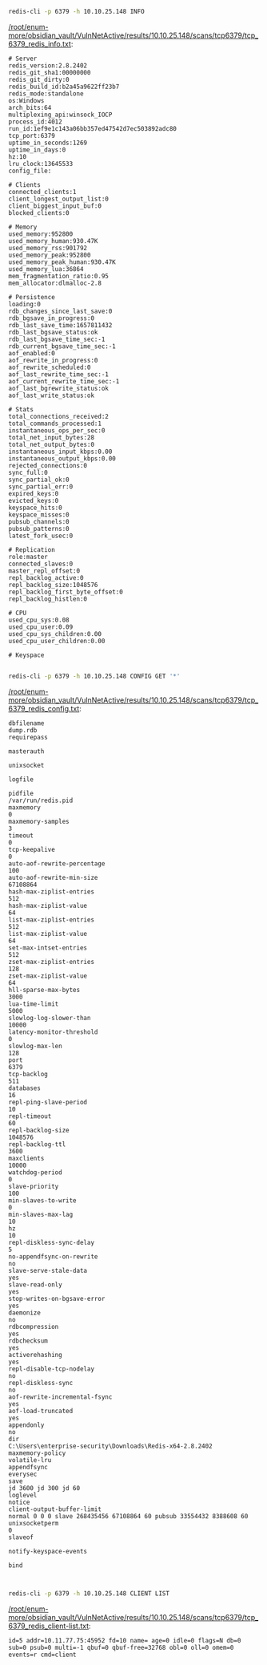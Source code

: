 ```bash
redis-cli -p 6379 -h 10.10.25.148 INFO
```

[/root/enum-more/obsidian_vault/VulnNetActive/results/10.10.25.148/scans/tcp6379/tcp_6379_redis_info.txt](file:///root/enum-more/obsidian_vault/VulnNetActive/results/10.10.25.148/scans/tcp6379/tcp_6379_redis_info.txt):

```
# Server
redis_version:2.8.2402
redis_git_sha1:00000000
redis_git_dirty:0
redis_build_id:b2a45a9622ff23b7
redis_mode:standalone
os:Windows
arch_bits:64
multiplexing_api:winsock_IOCP
process_id:4012
run_id:1ef9e1c143a06bb357ed47542d7ec503892adc80
tcp_port:6379
uptime_in_seconds:1269
uptime_in_days:0
hz:10
lru_clock:13645533
config_file:

# Clients
connected_clients:1
client_longest_output_list:0
client_biggest_input_buf:0
blocked_clients:0

# Memory
used_memory:952800
used_memory_human:930.47K
used_memory_rss:901792
used_memory_peak:952800
used_memory_peak_human:930.47K
used_memory_lua:36864
mem_fragmentation_ratio:0.95
mem_allocator:dlmalloc-2.8

# Persistence
loading:0
rdb_changes_since_last_save:0
rdb_bgsave_in_progress:0
rdb_last_save_time:1657811432
rdb_last_bgsave_status:ok
rdb_last_bgsave_time_sec:-1
rdb_current_bgsave_time_sec:-1
aof_enabled:0
aof_rewrite_in_progress:0
aof_rewrite_scheduled:0
aof_last_rewrite_time_sec:-1
aof_current_rewrite_time_sec:-1
aof_last_bgrewrite_status:ok
aof_last_write_status:ok

# Stats
total_connections_received:2
total_commands_processed:1
instantaneous_ops_per_sec:0
total_net_input_bytes:28
total_net_output_bytes:0
instantaneous_input_kbps:0.00
instantaneous_output_kbps:0.00
rejected_connections:0
sync_full:0
sync_partial_ok:0
sync_partial_err:0
expired_keys:0
evicted_keys:0
keyspace_hits:0
keyspace_misses:0
pubsub_channels:0
pubsub_patterns:0
latest_fork_usec:0

# Replication
role:master
connected_slaves:0
master_repl_offset:0
repl_backlog_active:0
repl_backlog_size:1048576
repl_backlog_first_byte_offset:0
repl_backlog_histlen:0

# CPU
used_cpu_sys:0.08
used_cpu_user:0.09
used_cpu_sys_children:0.00
used_cpu_user_children:0.00

# Keyspace


```
```bash
redis-cli -p 6379 -h 10.10.25.148 CONFIG GET '*'
```

[/root/enum-more/obsidian_vault/VulnNetActive/results/10.10.25.148/scans/tcp6379/tcp_6379_redis_config.txt](file:///root/enum-more/obsidian_vault/VulnNetActive/results/10.10.25.148/scans/tcp6379/tcp_6379_redis_config.txt):

```
dbfilename
dump.rdb
requirepass

masterauth

unixsocket

logfile

pidfile
/var/run/redis.pid
maxmemory
0
maxmemory-samples
3
timeout
0
tcp-keepalive
0
auto-aof-rewrite-percentage
100
auto-aof-rewrite-min-size
67108864
hash-max-ziplist-entries
512
hash-max-ziplist-value
64
list-max-ziplist-entries
512
list-max-ziplist-value
64
set-max-intset-entries
512
zset-max-ziplist-entries
128
zset-max-ziplist-value
64
hll-sparse-max-bytes
3000
lua-time-limit
5000
slowlog-log-slower-than
10000
latency-monitor-threshold
0
slowlog-max-len
128
port
6379
tcp-backlog
511
databases
16
repl-ping-slave-period
10
repl-timeout
60
repl-backlog-size
1048576
repl-backlog-ttl
3600
maxclients
10000
watchdog-period
0
slave-priority
100
min-slaves-to-write
0
min-slaves-max-lag
10
hz
10
repl-diskless-sync-delay
5
no-appendfsync-on-rewrite
no
slave-serve-stale-data
yes
slave-read-only
yes
stop-writes-on-bgsave-error
yes
daemonize
no
rdbcompression
yes
rdbchecksum
yes
activerehashing
yes
repl-disable-tcp-nodelay
no
repl-diskless-sync
no
aof-rewrite-incremental-fsync
yes
aof-load-truncated
yes
appendonly
no
dir
C:\Users\enterprise-security\Downloads\Redis-x64-2.8.2402
maxmemory-policy
volatile-lru
appendfsync
everysec
save
jd 3600 jd 300 jd 60
loglevel
notice
client-output-buffer-limit
normal 0 0 0 slave 268435456 67108864 60 pubsub 33554432 8388608 60
unixsocketperm
0
slaveof

notify-keyspace-events

bind



```
```bash
redis-cli -p 6379 -h 10.10.25.148 CLIENT LIST
```

[/root/enum-more/obsidian_vault/VulnNetActive/results/10.10.25.148/scans/tcp6379/tcp_6379_redis_client-list.txt](file:///root/enum-more/obsidian_vault/VulnNetActive/results/10.10.25.148/scans/tcp6379/tcp_6379_redis_client-list.txt):

```
id=5 addr=10.11.77.75:45952 fd=10 name= age=0 idle=0 flags=N db=0 sub=0 psub=0 multi=-1 qbuf=0 qbuf-free=32768 obl=0 oll=0 omem=0 events=r cmd=client


```
